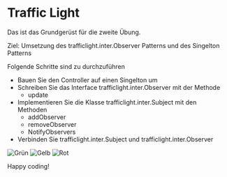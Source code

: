 # Traffic Light

Das ist das Grundgerüst für die zweite Übung.

Ziel: Umsetzung des trafficlight.inter.Observer Patterns und des Singelton Patterns

Folgende Schritte sind zu durchzuführen

* Bauen Sie den Controller auf einen Singelton um
* Schreiben Sie das Interface trafficlight.inter.Observer mit der Methode
    * update  
* Implementieren Sie die Klasse trafficlight.inter.Subject mit den Methoden
    * addObserver
    * removeObserver
    * NotifyObservers
* Verbinden Sie trafficlight.inter.Subject und trafficlight.inter.Observer

![Grün](/pics/greenLight.png)
![Gelb](/pics/yellowLight.png)
![Rot](/pics/redLight.png)

Happy coding!



 
